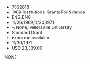 * 7002818
* 1969 Institutional Grants For Science
* ENG,ENG
* 11/26/1969,11/30/1971
* -. None, Millersville University
* Standard Grant
*   name not available
* 11/30/1971
* USD 23,339.00

NONE